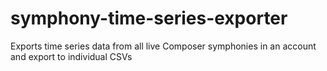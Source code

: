 # symphony-time-series-exporter
Exports time series data from all live Composer symphonies in an account and export to individual CSVs
